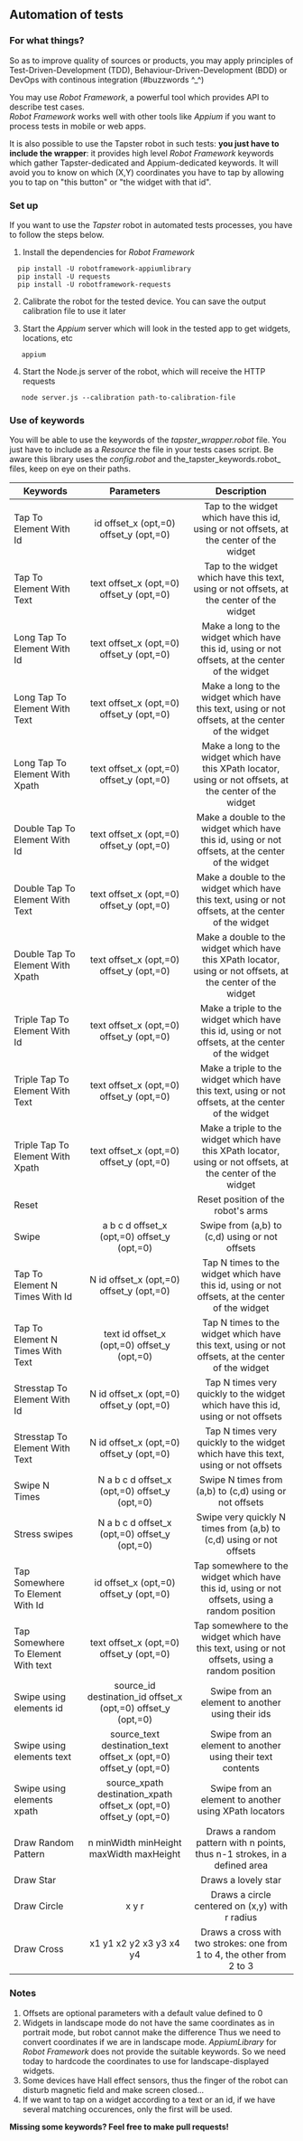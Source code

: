 ## Automation of tests

### For what things?

So as to improve quality of sources or products, you may apply principles of Test-Driven-Development (TDD), Behaviour-Driven-Development (BDD) or DevOps with continous integration (#buzzwords ^_^)

You may use _Robot Framework_, a powerful tool which provides API to describe test cases.  
_Robot Framework_ works well with other tools like _Appium_ if you want to process tests in mobile or web apps.  

It is also possible to use the Tapster robot in such tests: **you just have to include the wrapper**: it provides high level _Robot Framework_ keywords which gather Tapster-dedicated and Appium-dedicated keywords. It will avoid you to know on which (X,Y) coordinates you have to tap by allowing you to tap on "this button" or "the widget with that id".

### Set up

If you want to use the _Tapster_ robot in automated tests processes, you have to follow the steps below.

1. Install the dependencies for _Robot Framework_
```shell
  pip install -U robotframework-appiumlibrary
  pip install -U requests
  pip install -U robotframework-requests
```

2. Calibrate the robot for the tested device. You can save the output calibration file to use it later

3. Start the _Appium_ server which will look in the tested app to get widgets, locations, etc
```shell
   appium
```

4. Start the Node.js server of the robot, which will receive the HTTP requests
```shell
   node server.js --calibration path-to-calibration-file
```

### Use of keywords

You will be able to use the keywords of the _tapster_wrapper.robot_ file. You just have to include as a _Resource_ the file in your tests cases script. Be aware this library uses the _config.robot_ and the_tapster_keywords.robot_ files, keep on eye on their paths.


| Keywords									| Parameters    																| Description																							|
| ------------------------------------------|:-----------------------------------------------------------------------------:|:-----------------------------------------------------------------------------------------------------:|
| Tap To Element With Id					| id    offset_x (opt,=0)    offset_y (opt,=0)									| Tap to the widget which have this id, using or not offsets, at the center of the widget 				|
| Tap To Element With Text					| text    offset_x (opt,=0)    offset_y (opt,=0)								| Tap to the widget which have this text, using or not offsets, at the center of the widget  			|
| Long Tap To Element With Id				| text    offset_x (opt,=0)    offset_y (opt,=0)								| Make a long to the widget which have this id, using or not offsets, at the center of the widget  		|
| Long Tap To Element With Text				| text    offset_x (opt,=0)    offset_y (opt,=0)								| Make a long to the widget which have this text, using or not offsets, at the center of the widget  	|
| Long Tap To Element With Xpath			| text    offset_x (opt,=0)    offset_y (opt,=0)								| Make a long to the widget which have this XPath locator, using or not offsets, at the center of the widget|
| Double Tap To Element With Id				| text    offset_x (opt,=0)    offset_y (opt,=0)								| Make a double to the widget which have this id, using or not offsets, at the center of the widget  	|
| Double Tap To Element With Text			| text    offset_x (opt,=0)    offset_y (opt,=0)								| Make a double to the widget which have this text, using or not offsets, at the center of the widget  	|
| Double Tap To Element With Xpath			| text    offset_x (opt,=0)    offset_y (opt,=0)								| Make a double to the widget which have this XPath locator, using or not offsets, at the center of the widget|
| Triple Tap To Element With Id				| text    offset_x (opt,=0)    offset_y (opt,=0)								| Make a triple to the widget which have this id, using or not offsets, at the center of the widget  	|
| Triple Tap To Element With Text			| text    offset_x (opt,=0)    offset_y (opt,=0)								| Make a triple to the widget which have this text, using or not offsets, at the center of the widget  	|
| Triple Tap To Element With Xpath			| text    offset_x (opt,=0)    offset_y (opt,=0)								| Make a triple to the widget which have this XPath locator, using or not offsets, at the center of the widget|
| Reset										| 																				| Reset position of the robot's arms																	|
| Swipe										| a    b    c    d    offset_x (opt,=0)    offset_y (opt,=0)                    | Swipe from (a,b) to (c,d) using or not offsets														|
| Tap To Element N Times With Id			| N    id    offset_x (opt,=0)    offset_y (opt,=0)								| Tap N times to the widget which have this id, using or not offsets, at the center of the widget    	|
| Tap To Element N Times With Text			| text    id    offset_x (opt,=0)    offset_y (opt,=0)							| Tap N times to the widget which have this text, using or not offsets, at the center of the widget  	|
| Stresstap To Element With Id				| N    id    offset_x (opt,=0)    offset_y (opt,=0)								| Tap N times very quickly to the widget which have this id, using or not offsets    					|
| Stresstap To Element With Text			| N    id    offset_x (opt,=0)    offset_y (opt,=0)								| Tap N times very quickly to the widget which have this text, using or not offsets    					|
| Swipe N Times								| N    a    b    c    d    offset_x (opt,=0)    offset_y (opt,=0)               | Swipe N times from (a,b) to (c,d) using or not offsets												|
| Stress swipes								| N    a    b    c    d    offset_x (opt,=0)    offset_y (opt,=0)               | Swipe very quickly N times from (a,b) to (c,d) using or not offsets									|
| Tap Somewhere To Element With Id			| id    offset_x (opt,=0)    offset_y (opt,=0)									| Tap somewhere to the widget which have this id, using or not offsets, using a random position    		|
| Tap Somewhere To Element With text		| text    offset_x (opt,=0)    offset_y (opt,=0)								| Tap somewhere to the widget which have this text, using or not offsets, using a random position  		|
| Swipe using elements id 					| source_id    destination_id    offset_x (opt,=0)    offset_y (opt,=0)			| Swipe from an element to another using their ids 														|
| Swipe using elements text					| source_text    destination_text    offset_x (opt,=0)    offset_y (opt,=0)		| Swipe from an element to another using their text contents											|
| Swipe using elements xpath				| source_xpath    destination_xpath    offset_x (opt,=0)    offset_y (opt,=0)	| Swipe from an element to another using XPath locators													|
| Draw Random Pattern						| n    minWidth    minHeight    maxWidth    maxHeight							| Draws a random pattern with n points, thus n-1 strokes, in a defined area 							|
| Draw Star 								|																				| Draws a lovely star 																					|
| Draw Circle 								| x    y    r																	| Draws a circle centered on (x,y) with r radius														|
| Draw Cross 								| x1    y1    x2    y2    x3    y3    x4    y4									| Draws a cross with two strokes: one from 1 to 4, the other from 2 to 3								|

### Notes

1. Offsets are optional parameters with a default value defined to 0
2. Widgets in landscape mode do not have the same coordinates as in portrait mode, but robot cannot make the difference
 Thus we need to convert coordinates if we are in landscape mode. _AppiumLibrary_ for _Robot Framework_ does not provide
 the suitable keywords. So we need today to hardcode the coordinates to use for landscape-displayed widgets.
3. Some devices have Hall effect sensors, thus the finger of the robot can disturb magnetic field and make screen closed...
4. If we want to tap on a widget according to a text or an id, if we have several matching occurences, only the first will be used.

**Missing some keywords? Feel free to make pull requests!**

